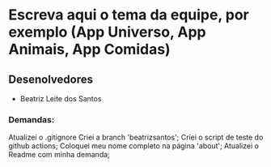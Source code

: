 # Escreva aqui o tema da equipe, por exemplo (App Universo, App Animais, App Comidas)

## Desenolvedores
- Beatriz Leite dos Santos

### Demandas:
Atualizei o .gitignore
Criei a branch 'beatrizsantos';
Criei o script de teste do github actions;
Coloquei meu nome completo na página 'about';
Atualizei o Readme com minha demanda;
